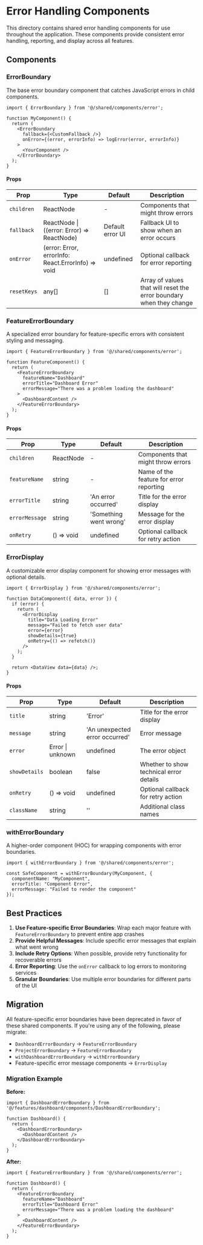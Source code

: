 # Error Handling Components

This directory contains shared error handling components for use throughout the application. These components provide consistent error handling, reporting, and display across all features.

## Components

### ErrorBoundary

The base error boundary component that catches JavaScript errors in child components.

```tsx
import { ErrorBoundary } from '@/shared/components/error';

function MyComponent() {
  return (
    <ErrorBoundary
      fallback={<CustomFallback />}
      onError={(error, errorInfo) => logError(error, errorInfo)}
    >
      <YourComponent />
    </ErrorBoundary>
  );
}
```

#### Props

| Prop | Type | Default | Description |
|------|------|---------|-------------|
| `children` | ReactNode | - | Components that might throw errors |
| `fallback` | ReactNode \| ((error: Error) => ReactNode) | Default error UI | Fallback UI to show when an error occurs |
| `onError` | (error: Error, errorInfo: React.ErrorInfo) => void | undefined | Optional callback for error reporting |
| `resetKeys` | any[] | [] | Array of values that will reset the error boundary when they change |

### FeatureErrorBoundary

A specialized error boundary for feature-specific errors with consistent styling and messaging.

```tsx
import { FeatureErrorBoundary } from '@/shared/components/error';

function FeatureComponent() {
  return (
    <FeatureErrorBoundary 
      featureName="Dashboard"
      errorTitle="Dashboard Error"
      errorMessage="There was a problem loading the dashboard"
    >
      <DashboardContent />
    </FeatureErrorBoundary>
  );
}
```

#### Props

| Prop | Type | Default | Description |
|------|------|---------|-------------|
| `children` | ReactNode | - | Components that might throw errors |
| `featureName` | string | - | Name of the feature for error reporting |
| `errorTitle` | string | 'An error occurred' | Title for the error display |
| `errorMessage` | string | 'Something went wrong' | Message for the error display |
| `onRetry` | () => void | undefined | Optional callback for retry action |

### ErrorDisplay

A customizable error display component for showing error messages with optional details.

```tsx
import { ErrorDisplay } from '@/shared/components/error';

function DataComponent({ data, error }) {
  if (error) {
    return (
      <ErrorDisplay
        title="Data Loading Error"
        message="Failed to fetch user data"
        error={error}
        showDetails={true}
        onRetry={() => refetch()}
      />
    );
  }
  
  return <DataView data={data} />;
}
```

#### Props

| Prop | Type | Default | Description |
|------|------|---------|-------------|
| `title` | string | 'Error' | Title for the error display |
| `message` | string | 'An unexpected error occurred' | Error message |
| `error` | Error \| unknown | undefined | The error object |
| `showDetails` | boolean | false | Whether to show technical error details |
| `onRetry` | () => void | undefined | Optional callback for retry action |
| `className` | string | '' | Additional class names |

### withErrorBoundary

A higher-order component (HOC) for wrapping components with error boundaries.

```tsx
import { withErrorBoundary } from '@/shared/components/error';

const SafeComponent = withErrorBoundary(MyComponent, {
  componentName: "MyComponent",
  errorTitle: "Component Error",
  errorMessage: "Failed to render the component"
});
```

## Best Practices

1. **Use Feature-specific Error Boundaries**: Wrap each major feature with `FeatureErrorBoundary` to prevent entire app crashes
2. **Provide Helpful Messages**: Include specific error messages that explain what went wrong
3. **Include Retry Options**: When possible, provide retry functionality for recoverable errors
4. **Error Reporting**: Use the `onError` callback to log errors to monitoring services
5. **Granular Boundaries**: Use multiple error boundaries for different parts of the UI

## Migration

All feature-specific error boundaries have been deprecated in favor of these shared components. If you're using any of the following, please migrate:

- `DashboardErrorBoundary` → `FeatureErrorBoundary`
- `ProjectErrorBoundary` → `FeatureErrorBoundary`
- `withDashboardErrorBoundary` → `withErrorBoundary`
- Feature-specific error message components → `ErrorDisplay`

### Migration Example

**Before:**
```tsx
import { DashboardErrorBoundary } from '@/features/dashboard/components/DashboardErrorBoundary';

function Dashboard() {
  return (
    <DashboardErrorBoundary>
      <DashboardContent />
    </DashboardErrorBoundary>
  );
}
```

**After:**
```tsx
import { FeatureErrorBoundary } from '@/shared/components/error';

function Dashboard() {
  return (
    <FeatureErrorBoundary
      featureName="Dashboard"
      errorTitle="Dashboard Error"
      errorMessage="There was a problem loading the dashboard"
    >
      <DashboardContent />
    </FeatureErrorBoundary>
  );
}
``` 